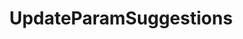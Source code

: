 ---
title: UpdateParamSuggestions
position: 1.3
type: ""
description: Sets the user suggestions for a command parameter

parameters:
  - name: string cmdName
    content: The name of the command that contains the wanted parameter
  - name: string paramName
    content: The name of the parameter
  - name: string[] newSugg
    content: An array of suggestions to show for this parameter when using the UI

content_markdown: |-
    User provided suggestions are shown before IDC provided ones and they override suggestions set by the **IDCParam** attribute.
    
    Suggestions also support Rich Text, and so properties like color can be controlled if wanted. The full list of supported
    tags are shown [here](https://docs.unity3d.com/Manual/StyledText.html).

right_code_blocks:
  - title: Example
    language: csharp
    code_block: |-
      //Show the following values as suggestions for the 'lineSpacing' parameter of the 'SetLogAreaLineSpacing' command
      string[] mySuggestions = new string[] { "1", "1.2", "1.4", "1.6" };
      IDCUtils.IDC.UpdateParamSuggestions("SetLogAreaLineSpacing", "lineSpacing", mySuggestions);
---